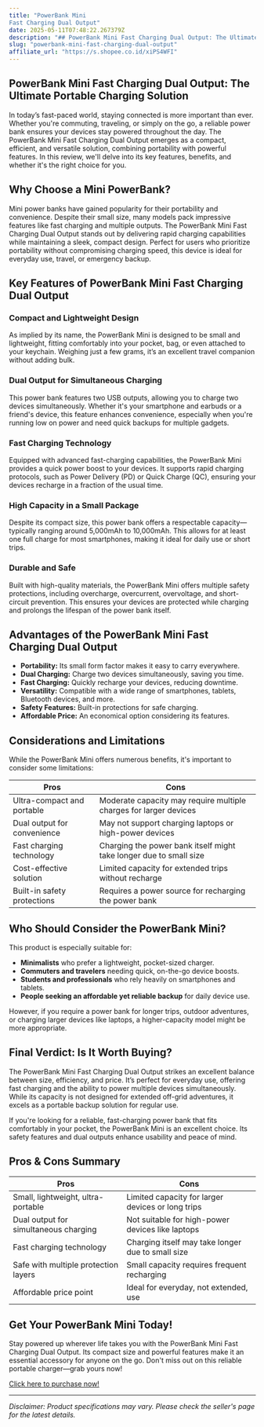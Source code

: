 ```yaml
---
title: "PowerBank Mini
Fast Charging Dual Output"
date: 2025-05-11T07:48:22.267379Z
description: "## PowerBank Mini Fast Charging Dual Output: The Ultimate Portable Charging Solution..."
slug: "powerbank-mini-fast-charging-dual-output"
affiliate_url: "https://s.shopee.co.id/xiPS4WFI"
---
```

## PowerBank Mini Fast Charging Dual Output: The Ultimate Portable Charging Solution

In today’s fast-paced world, staying connected is more important than ever. Whether you're commuting, traveling, or simply on the go, a reliable power bank ensures your devices stay powered throughout the day. The PowerBank Mini Fast Charging Dual Output emerges as a compact, efficient, and versatile solution, combining portability with powerful features. In this review, we'll delve into its key features, benefits, and whether it's the right choice for you.

## Why Choose a Mini PowerBank?

Mini power banks have gained popularity for their portability and convenience. Despite their small size, many models pack impressive features like fast charging and multiple outputs. The PowerBank Mini Fast Charging Dual Output stands out by delivering rapid charging capabilities while maintaining a sleek, compact design. Perfect for users who prioritize portability without compromising charging speed, this device is ideal for everyday use, travel, or emergency backup.

## Key Features of PowerBank Mini Fast Charging Dual Output

### Compact and Lightweight Design
As implied by its name, the PowerBank Mini is designed to be small and lightweight, fitting comfortably into your pocket, bag, or even attached to your keychain. Weighing just a few grams, it’s an excellent travel companion without adding bulk.

### Dual Output for Simultaneous Charging
This power bank features two USB outputs, allowing you to charge two devices simultaneously. Whether it's your smartphone and earbuds or a friend's device, this feature enhances convenience, especially when you're running low on power and need quick backups for multiple gadgets.

### Fast Charging Technology
Equipped with advanced fast-charging capabilities, the PowerBank Mini provides a quick power boost to your devices. It supports rapid charging protocols, such as Power Delivery (PD) or Quick Charge (QC), ensuring your devices recharge in a fraction of the usual time.

### High Capacity in a Small Package
Despite its compact size, this power bank offers a respectable capacity—typically ranging around 5,000mAh to 10,000mAh. This allows for at least one full charge for most smartphones, making it ideal for daily use or short trips.

### Durable and Safe
Built with high-quality materials, the PowerBank Mini offers multiple safety protections, including overcharge, overcurrent, overvoltage, and short-circuit prevention. This ensures your devices are protected while charging and prolongs the lifespan of the power bank itself.

## Advantages of the PowerBank Mini Fast Charging Dual Output

- **Portability:** Its small form factor makes it easy to carry everywhere.
- **Dual Charging:** Charge two devices simultaneously, saving you time.
- **Fast Charging:** Quickly recharge your devices, reducing downtime.
- **Versatility:** Compatible with a wide range of smartphones, tablets, Bluetooth devices, and more.
- **Safety Features:** Built-in protections for safe charging.
- **Affordable Price:** An economical option considering its features.

## Considerations and Limitations

While the PowerBank Mini offers numerous benefits, it's important to consider some limitations:

| Pros                                 | Cons                                        |
|--------------------------------------|----------------------------------------------|
| Ultra-compact and portable         | Moderate capacity may require multiple charges for larger devices |
| Dual output for convenience        | May not support charging laptops or high-power devices |
| Fast charging technology           | Charging the power bank itself might take longer due to small size |
| Cost-effective solution            | Limited capacity for extended trips without recharge |
| Built-in safety protections        | Requires a power source for recharging the power bank |

## Who Should Consider the PowerBank Mini?

This product is especially suitable for:

- **Minimalists** who prefer a lightweight, pocket-sized charger.
- **Commuters and travelers** needing quick, on-the-go device boosts.
- **Students and professionals** who rely heavily on smartphones and tablets.
- **People seeking an affordable yet reliable backup** for daily device use.
  
However, if you require a power bank for longer trips, outdoor adventures, or charging larger devices like laptops, a higher-capacity model might be more appropriate.

## Final Verdict: Is It Worth Buying?

The PowerBank Mini Fast Charging Dual Output strikes an excellent balance between size, efficiency, and price. It’s perfect for everyday use, offering fast charging and the ability to power multiple devices simultaneously. While its capacity is not designed for extended off-grid adventures, it excels as a portable backup solution for regular use.

If you're looking for a reliable, fast-charging power bank that fits comfortably in your pocket, the PowerBank Mini is an excellent choice. Its safety features and dual outputs enhance usability and peace of mind.

## Pros & Cons Summary

| Pros                                    | Cons                                                   |
|-----------------------------------------|--------------------------------------------------------|
| Small, lightweight, ultra-portable     | Limited capacity for larger devices or long trips    |
| Dual output for simultaneous charging | Not suitable for high-power devices like laptops     |
| Fast charging technology               | Charging itself may take longer due to small size   |
| Safe with multiple protection layers   | Small capacity requires frequent recharging         |
| Affordable price point                  | Ideal for everyday, not extended, use               |

## Get Your PowerBank Mini Today!

Stay powered up wherever life takes you with the PowerBank Mini Fast Charging Dual Output. Its compact size and powerful features make it an essential accessory for anyone on the go. Don't miss out on this reliable portable charger—grab yours now!

[Click here to purchase now!](https://s.shopee.co.id/xiPS4WFI)

---

*Disclaimer: Product specifications may vary. Please check the seller's page for the latest details.*